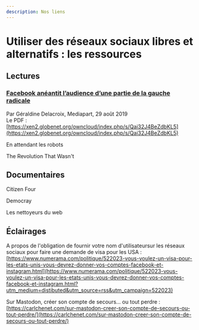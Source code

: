```yaml
---
description: Nos liens
---
```


# Utiliser des réseaux sociaux libres et alternatifs : les ressources

##  Lectures

### [Facebook anéantit l’audience d’une partie de la gauche radicale](https://www.mediapart.fr/journal/france/290819/facebook-aneantit-l-audience-d-une-partie-de-la-gauche-radicale)

Par Géraldine Delacroix, Mediapart, 29 août 2019  
Le PDF : [https://xen2.globenet.org/owncloud/index.php/s/Qai32J4BeZdbKL5](https://xen2.globenet.org/owncloud/index.php/s/Qai32J4BeZdbKL5)

En attendant les robots

The Revolution That Wasn't

## Documentaires

Citizen Four

Democray

Les nettoyeurs du web

## Éclairages

A propos de l'obligation de fournir votre nom d'utilisateursur les réseaux sociaux pour faire une demande de visa pour les USA :   
[https://www.numerama.com/politique/522023-vous-voulez-un-visa-pour-les-etats-unis-vous-devrez-donner-vos-comptes-facebook-et-instagram.html](https://www.numerama.com/politique/522023-vous-voulez-un-visa-pour-les-etats-unis-vous-devrez-donner-vos-comptes-facebook-et-instagram.html?utm_medium=distibuted&utm_source=rss&utm_campaign=522023)

Sur Mastodon, créer son compte de secours… ou tout perdre : [https://carlchenet.com/sur-mastodon-creer-son-compte-de-secours-ou-tout-perdre/](https://carlchenet.com/sur-mastodon-creer-son-compte-de-secours-ou-tout-perdre/)


